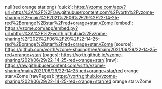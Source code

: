 null(red orange star.png)
[quick]: https://vzome.com/app/?url=https%3A%2F%2Fraw.githubusercontent.com%2Fvorth%2Fvzome-sharing%2Fmain%2F2021%2F06%2F29%2F22-14-25-red%2Borange%2Bstar%2Fred+orange+star.vZome
[embed]: https://vzome.com/app/embed.py?url=https%3A%2F%2Fvorth.github.io%2Fvzome-sharing%2F2021%2F06%2F29%2F22-14-25-red%2Borange%2Bstar%2Fred+orange+star.vZome
[source]: https://github.com/vorth/vzome-sharing/tree/main/2021/06/29/22-14-25-red+orange+star/
[pages]: https://vorth.github.io/vzome-sharing/2021/06/29/22-14-25-red+orange+star/
[raw]: https://raw.githubusercontent.com/vorth/vzome-sharing/main/2021/06/29/22-14-25-red+orange+star/red orange star.vZome
[rawPages]: https://vorth.github.io/vzome-sharing/2021/06/29/22-14-25-red+orange+star/red orange star.vZome

